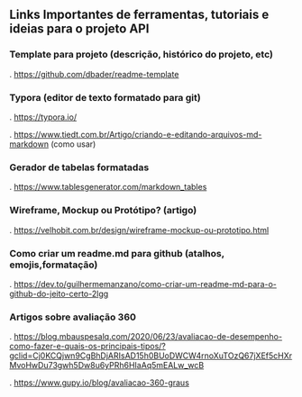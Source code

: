 ## Links Importantes de ferramentas, tutoriais e ideias para o projeto API



### Template para projeto (descrição, histórico do projeto, etc)

. https://github.com/dbader/readme-template

### Typora (editor de texto formatado para git)

. https://typora.io/

. https://www.tiedt.com.br/Artigo/criando-e-editando-arquivos-md-markdown (como usar)

### Gerador de tabelas formatadas 

. https://www.tablesgenerator.com/markdown_tables

### Wireframe, Mockup ou Protótipo? (artigo)

. https://velhobit.com.br/design/wireframe-mockup-ou-prototipo.html

### Como criar um readme.md para github (atalhos, emojis,formatação)

. https://dev.to/guilhermemanzano/como-criar-um-readme-md-para-o-github-do-jeito-certo-2lgg

### Artigos sobre avaliação 360

. https://blog.mbauspesalq.com/2020/06/23/avaliacao-de-desempenho-como-fazer-e-quais-os-principais-tipos/?gclid=Cj0KCQjwn9CgBhDjARIsAD15h0BUoDWCW4rnoXuTOzQ67jXEf5cHXrMvoHwDu73gwh5Dw8u6yPRh6HIaAq5mEALw_wcB

. https://www.gupy.io/blog/avaliacao-360-graus







